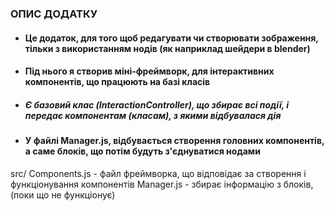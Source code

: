 ### ОПИС ДОДАТКУ ###

- #### Це додаток, для того щоб редагувати чи створювати зображення, тільки з використанням нодів (як наприклад шейдери в blender) ####
- #### Під нього я створив міні-фреймворк, для інтерактивних компонентів, що працюють на базі класів ####
 -  ##### Є базовий клас (InteractionController), що збирає всі події, і передає компонентам (класам), з якими відбувалася дія #####
- #### У файлі Manager.js, відбувається створення головних компонентів, а саме блоків, що потім будуть з'єднуватися нодами ####

src/
   Components.js  - файл фреймворка, що відповідає за створення і функціонування компонентів
   Manager.js  - збирає інформацію з блоків, (поки що не функціонує) 
